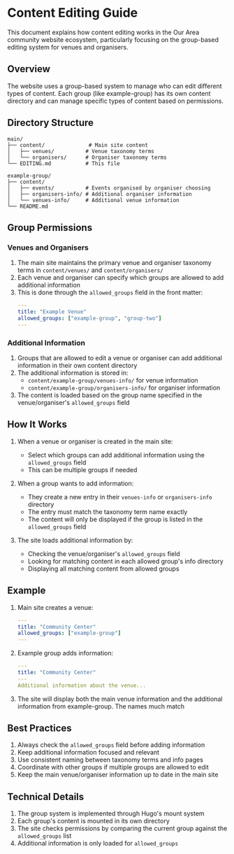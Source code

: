# Content Editing Guide

This document explains how content editing works in the Our Area community website ecosystem, particularly focusing on the group-based editing system for venues and organisers.

## Overview

The website uses a group-based system to manage who can edit different types of content. Each group (like example-group) has its own content directory and can manage specific types of content based on permissions.

## Directory Structure

```
main/
├── content/              # Main site content
│   ├── venues/          # Venue taxonomy terms
│   └── organisers/      # Organiser taxonomy terms
└── EDITING.md           # This file

example-group/
├── content/
│   ├── events/          # Events organised by organiser choosing
│   ├── organisers-info/ # Additional organiser information
│   └── venues-info/     # Additional venue information
└── README.md
```

## Group Permissions

### Venues and Organisers

1. The main site maintains the primary venue and organiser taxonomy terms in `content/venues/` and `content/organisers/`
2. Each venue and organiser can specify which groups are allowed to add additional information
3. This is done through the `allowed_groups` field in the front matter:
   ```yaml
   ---
   title: "Example Venue"
   allowed_groups: ["example-group", "group-two"]
   ---
   ```

### Additional Information

1. Groups that are allowed to edit a venue or organiser can add additional information in their own content directory
2. The additional information is stored in:
   - `content/example-group/venues-info/` for venue information
   - `content/example-group/organisers-info/` for organiser information
3. The content is loaded based on the group name specified in the venue/organiser's `allowed_groups` field

## How It Works

1. When a venue or organiser is created in the main site:
   - Select which groups can add additional information using the `allowed_groups` field
   - This can be multiple groups if needed

2. When a group wants to add information:
   - They create a new entry in their `venues-info` or `organisers-info` directory
   - The entry must match the taxonomy term name exactly
   - The content will only be displayed if the group is listed in the `allowed_groups` field

3. The site loads additional information by:
   - Checking the venue/organiser's `allowed_groups` field
   - Looking for matching content in each allowed group's info directory
   - Displaying all matching content from allowed groups

## Example

1. Main site creates a venue:
   ```yaml
   ---
   title: "Community Center"
   allowed_groups: ["example-group"]
   ---
   ```

2. Example group adds information:
   ```yaml
   ---
   title: "Community Center"
   ---
   Additional information about the venue...
   ```

3. The site will display both the main venue information and the additional information from example-group. The names much match

## Best Practices

1. Always check the `allowed_groups` field before adding information
2. Keep additional information focused and relevant
3. Use consistent naming between taxonomy terms and info pages
4. Coordinate with other groups if multiple groups are allowed to edit
5. Keep the main venue/organiser information up to date in the main site

## Technical Details

1. The group system is implemented through Hugo's mount system
2. Each group's content is mounted in its own directory
3. The site checks permissions by comparing the current group against the `allowed_groups` list
4. Additional information is only loaded for `allowed_groups`
